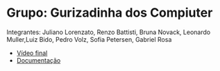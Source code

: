 # Grupo: **Gurizadinha dos Compiuter**



Integrantes: Juliano Lorenzato, Renzo Battisti, Bruna Novack,
Leonardo Muller,Luiz Bido, Pedro Volz, Sofia Petersen, Gabriel Rosa
 - [Vídeo final](https://drive.google.com/drive/u/2/folders/1qgGziX9_YuHZqJo4TWF-wkNV7ZEBDgyK)
 - [Documentação](https://docs.google.com/document/d/1RMAsXHFWtd_-PbFVatUiioo8dGoBHf68959YYeQScf0/edit?usp=sharing)
